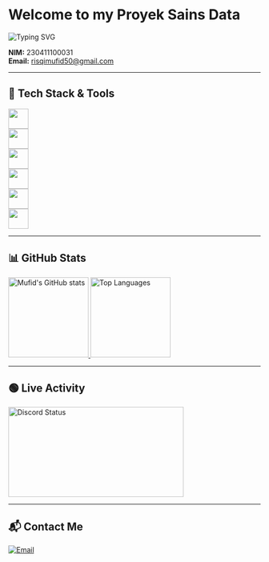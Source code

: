 <style>
  img[src*="skills.syvixor.com"] {
    background: transparent !important;
  }

  img[alt="Typing SVG"] {
    background: transparent !important;
  }
</style>

# Welcome to my Proyek Sains Data

<!-- Typing animation transparan -->
<img src="https://readme-typing-svg.demolab.com?font=Fira+Code&size=26&pause=1000&color=6793F7&background=00000000&width=600&lines=Hi%2C+everyone!+I'm+Ahmad+Mufid+Risqi.;Welcome+to+my+Jupyter+Notebook+profile!+" alt="Typing SVG" />

**NIM:** 230411100031  
**Email:** risqimufid50@gmail.com

---

## 🚀 Tech Stack & Tools

<img src="https://skills.syvixor.com/api/icons?i=typescript,javascript,dart,php,nodejs,bun&theme=dark&background=00000000" height="40" /><br/>
<img src="https://skills.syvixor.com/api/icons?i=react,nextjs,vue,nuxtjs,flutter,threejs&theme=dark&background=00000000" height="40" /><br/>
<img src="https://skills.syvixor.com/api/icons?i=tailwind,express,nestjs,laravel,prisma,redis&theme=dark&background=00000000" height="40" /><br/>
<img src="https://skills.syvixor.com/api/icons?i=mysql,postgresql,mongodb,firebase,drizzle,neon&theme=dark&background=00000000" height="40" /><br/>
<img src="https://skills.syvixor.com/api/icons?i=supabase,docker,postman,git,figma,vite&theme=dark&background=00000000" height="40" /><br/>
<img src="https://skills.syvixor.com/api/icons?i=unity,csharp&theme=dark&background=00000000" height="40" />

---

## 📊 GitHub Stats

<a href="https://github.com/Mufid-031" style="margin-bottom: 20px;">
  <img height="160px" src="https://github-readme-stats.vercel.app/api?username=Mufid-031&theme=dracula&show_icons=true&hide_border=true&count_private=true" alt="Mufid's GitHub stats" />
  <img height="160px" src="https://github-readme-stats.vercel.app/api/top-langs/?username=Mufid-031&theme=dracula&hide_border=true&layout=compact" alt="Top Languages" />
</a>

---

## 🟢 Live Activity

<img src="https://lanyard.cnrad.dev/api/754215172905762837" width="350" height="180" alt="Discord Status" />

---

## 📬 Contact Me

<a href="mailto:risqimufid50@gmail.com" style="margin-bottom: 20px;">
  <img src="https://img.shields.io/badge/-Gmail-%23333?style=for-the-badge&logo=gmail&logoColor=white" alt="Email" />
</a>
